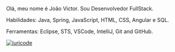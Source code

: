 Olá, meu nome é João Victor. Sou Desenvolvedor FullStack.

Habilidades: Java, Spring, JavaScript, HTML, CSS, Angular e SQL.

Ferramentas: Eclipse, STS, VSCode, IntelliJ, Git and GitHub.













[![iuricode](https://github-readme-stats.vercel.app/api/top-langs/?username=vjsb&hide=html&layout=compact&theme=DRACULA)](https://github.com/vjsb/)

